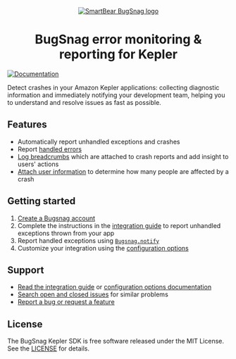 <div align="center">
  <a href="https://www.bugsnag.com/platforms/javascript">
    <picture>
      <source media="(prefers-color-scheme: dark)" srcset="https://assets.smartbear.com/m/3dab7e6cf880aa2b/original/BugSnag-Repository-Header-Dark.svg">
      <img alt="SmartBear BugSnag logo" src="https://assets.smartbear.com/m/3945e02cdc983893/original/BugSnag-Repository-Header-Light.svg">
    </picture>
  </a>
  <h1>BugSnag error monitoring & reporting for Kepler</h1>
</div>

[![Documentation](https://img.shields.io/badge/documentation-latest-blue.svg)](https://docs.bugsnag.com/platforms/react-native/kepler/)

Detect crashes in your Amazon Kepler applications: collecting diagnostic information and immediately notifying your development team, helping you to understand and resolve issues as fast as possible.

## Features

* Automatically report unhandled exceptions and crashes
* Report [handled errors](https://docs.bugsnag.com/platforms/react-native/kepler/#reporting-handled-errors)
* [Log breadcrumbs](https://docs.bugsnag.com/platforms/react-native/kepler/#logging-breadcrumbs) which are attached to crash reports and add insight to users' actions
* [Attach user information](https://docs.bugsnag.com/platforms/react-native/kepler/#identifying-users) to determine how many people are affected by a crash

## Getting started

1. [Create a Bugsnag account](https://www.bugsnag.com)
1. Complete the instructions in the [integration guide](https://docs.bugsnag.com/platforms/react-native/kepler/) to report unhandled exceptions thrown from your app
1. Report handled exceptions using [`Bugsnag.notify`](https://docs.bugsnag.com/platforms/react-native/kepler/reporting-handled-errors/)
1. Customize your integration using the [configuration options](https://docs.bugsnag.com/platforms/react-native/kepler/configuration-options/)

## Support

* [Read the integration guide](https://docs.bugsnag.com/platforms/react-native/kepler/) or [configuration options documentation](https://docs.bugsnag.com/platforms/react-native/kepler/configuration-options/)
* [Search open and closed issues](https://github.com/bugsnag/bugsnag-kepler/issues?utf8=✓&q=is%3Aissue) for similar problems
* [Report a bug or request a feature](https://github.com/bugsnag/bugsnag-kepler/issues/new)

## License

The BugSnag Kepler SDK is free software released under the MIT License. See the [LICENSE](https://github.com/bugsnag/bugsnag-kepler/blob/main/LICENSE) for details.
